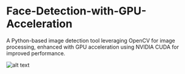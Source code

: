 # Face-Detection-with-GPU-Acceleration
A Python-based image detection tool leveraging OpenCV for image processing, enhanced with GPU acceleration using NVIDIA CUDA for improved performance.

![alt text](https://github.com/Ajinkya-B/Face-Detection-with-GPU-Acceleration/output/58915063.jpeg?raw=true)
